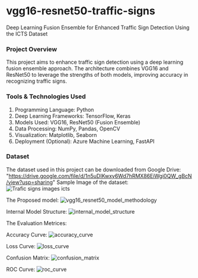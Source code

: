 # vgg16-resnet50-traffic-signs
Deep Learning Fusion Ensemble for Enhanced Traffic Sign Detection Using the ICTS Dataset


### Project Overview
This project aims to enhance traffic sign detection using a deep learning fusion ensemble approach. The architecture combines VGG16 and ResNet50 to leverage the strengths of both models, improving accuracy in recognizing traffic signs.

### Tools & Technologies Used
1. Programming Language: Python
2. Deep Learning Frameworks: TensorFlow, Keras
3. Models Used: VGG16, ResNet50 (Fusion Ensemble)
4. Data Processing: NumPy, Pandas, OpenCV
5. Visualization: Matplotlib, Seaborn
6. Deployment (Optional): Azure Machine Learning, FastAPI


### Dataset
The dataset used in this project can be downloaded from Google Drive: "https://drive.google.com/file/d/1n5uDIKwxy6Wd7hRMX86EiWgi0QW_gBcN/view?usp=sharing"
Sample Image of the dataset: ![Trafic signs images icts](https://github.com/user-attachments/assets/80060551-8ba3-4640-9f69-1a2a9efa627b)


The Proposed model:
![vgg16_resnet50_model_methodology](https://github.com/user-attachments/assets/d9aa69e3-213c-47b9-b442-96af36602782)

Internal Model Structure:
![internal_model_structure](https://github.com/user-attachments/assets/fa1c8a3f-8a17-4e55-a14f-1d3607a44f5d)


The Evaluation Metrices:

Accuracy Curve: ![accuracy_curve](https://github.com/user-attachments/assets/6e9b6717-76c4-41d9-ba94-c5e149a45c04)

Loss Curve: ![loss_curve](https://github.com/user-attachments/assets/e8cd10eb-4643-4bfc-bdd9-0153cb35ac16)

Confusion Matrix: ![confusion_matrix](https://github.com/user-attachments/assets/fac131b0-d5e0-417e-88d2-3d61c29de524)

ROC Curve: ![roc_curve](https://github.com/user-attachments/assets/7f6f788c-f472-4af6-9777-9ebee965fdc0)



